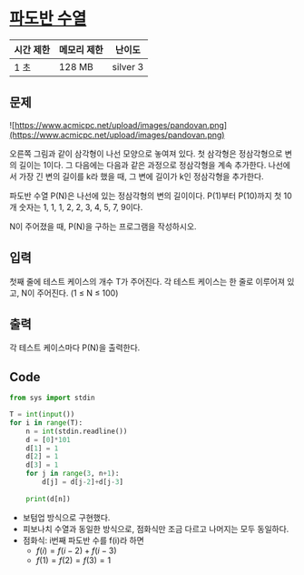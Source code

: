 # [파도반 수열](https://www.acmicpc.net/problem/9461)

| 시간 제한 | 메모리 제한 | 난이도 |
| --- | --- | --- |
| 1 초 | 128 MB | silver 3 |

## 문제

![https://www.acmicpc.net/upload/images/pandovan.png](https://www.acmicpc.net/upload/images/pandovan.png)

오른쪽 그림과 같이 삼각형이 나선 모양으로 놓여져 있다. 첫 삼각형은 정삼각형으로 변의 길이는 1이다. 그 다음에는 다음과 같은 과정으로 정삼각형을 계속 추가한다. 나선에서 가장 긴 변의 길이를 k라 했을 때, 그 변에 길이가 k인 정삼각형을 추가한다.

파도반 수열 P(N)은 나선에 있는 정삼각형의 변의 길이이다. P(1)부터 P(10)까지 첫 10개 숫자는 1, 1, 1, 2, 2, 3, 4, 5, 7, 9이다.

N이 주어졌을 때, P(N)을 구하는 프로그램을 작성하시오.

## 입력

첫째 줄에 테스트 케이스의 개수 T가 주어진다. 각 테스트 케이스는 한 줄로 이루어져 있고, N이 주어진다. (1 ≤ N ≤ 100)

## 출력

각 테스트 케이스마다 P(N)을 출력한다.

## Code

```python
from sys import stdin 

T = int(input())
for i in range(T):
    n = int(stdin.readline())
    d = [0]*101 
    d[1] = 1
    d[2] = 1
    d[3] = 1
    for j in range(3, n+1):
        d[j] = d[j-2]+d[j-3]
        
    print(d[n])
```

- 보텀업 방식으로 구현했다.
- 피보나치 수열과 동일한 방식으로, 점화식만 조금 다르고 나머지는 모두 동일하다.
- 점화식: i번째 파도반 수를 f(i)라 하면
    - $f(i) = f(i-2)+f(i-3)$
    - $f(1) = f(2)=f(3) = 1$